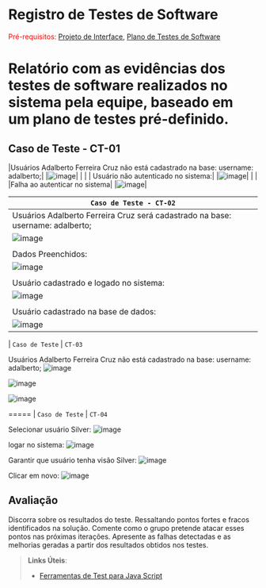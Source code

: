 # Registro de Testes de Software

<span style="color:red">Pré-requisitos: <a href="3-Projeto de Interface.md"> Projeto de Interface</a></span>, <a href="8-Plano de Testes de Software.md"> Plano de Testes de Software</a>

Relatório com as evidências dos testes de software realizados no sistema pela equipe, baseado em um plano de testes pré-definido.
=====
## Caso de Teste - CT-01          

|Usuários Adalberto Ferreira Cruz não está cadastrado na base: username: adalberto;| 
|![image](https://user-images.githubusercontent.com/94413402/173254754-85cba624-6964-487f-8ddb-e248e3f04eca.png)| 
| |
| Usuário não autenticado no sistema:|
|![image](https://user-images.githubusercontent.com/94413402/173255116-aa23f942-ae0c-40ad-a113-d481a3ebdf47.png)|
| |
|Falha ao autenticar no sistema|
|![image](https://user-images.githubusercontent.com/94413402/173255216-3ce6b929-59b1-49c6-abfe-31e9215ecc62.png)|



|  `Caso de Teste - CT-02`           |
|------------------------------------|
|Usuários Adalberto Ferreira Cruz será cadastrado na base: username: adalberto;|
|![image](https://user-images.githubusercontent.com/94413402/173255363-56edf58e-3a81-4333-8330-d117b1ac9e10.png)|
||
|Dados Preenchidos:|
|![image](https://user-images.githubusercontent.com/94413402/173255406-8557e186-dae9-423f-87cf-e3f8adec4763.png)|
||
|Usuário cadastrado e logado no sistema:|
|![image](https://user-images.githubusercontent.com/94413402/173255439-0c05fba8-c108-47d1-9615-879cb686c6ea.png)|
||
|Usuário cadastrado na base de dados:|
|![image](https://user-images.githubusercontent.com/94413402/173255457-8dd7e98a-4d6d-42c2-83e7-7b9bc0a938e1.png)|




|  `Caso de Teste`           |  `CT-03`

Usuários Adalberto Ferreira Cruz não está cadastrado na base: username: adalberto;
![image](https://user-images.githubusercontent.com/94413402/173255586-346da5e8-fd81-4735-a02b-4584af63fa9a.png)

![image](https://user-images.githubusercontent.com/94413402/173255630-9ce724fe-9bb9-4e51-9fc5-2870dc4e9958.png)

![image](https://user-images.githubusercontent.com/94413402/173255640-16ac7d8d-1dd9-454f-92fa-835e13db2029.png)

=====
|  `Caso de Teste`           |  `CT-04`

Selecionar usuário Silver:
![image](https://user-images.githubusercontent.com/94413402/173256619-5144a909-e676-45ba-9171-1bb2be295a73.png)

logar no sistema:
![image](https://user-images.githubusercontent.com/94413402/173256686-63823774-789f-41fc-8b5f-3a6e21ed857d.png)

Garantir que usuário tenha visão Silver:
![image](https://user-images.githubusercontent.com/94413402/173256653-3be4b17e-0672-4921-9e1f-eb5082625bcb.png)

Clicar em novo:
![image](https://user-images.githubusercontent.com/94413402/173256718-154a1368-7596-4df6-86a1-d293e2d7c35f.png)




## Avaliação

Discorra sobre os resultados do teste. Ressaltando pontos fortes e fracos identificados na solução. Comente como o grupo pretende atacar esses pontos nas próximas iterações. Apresente as falhas detectadas e as melhorias geradas a partir dos resultados obtidos nos testes.

> **Links Úteis**:
> - [Ferramentas de Test para Java Script](https://geekflare.com/javascript-unit-testing/)
